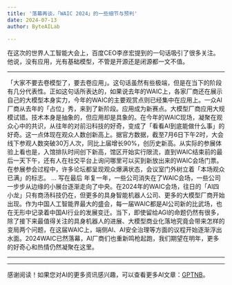 ```yaml
---
title: '落幕再谈，「WAIC 2024」的一些细节与预判'
date: 2024-07-13
author: ByteAILab

---
```


在这次的世界人工智能大会上，百度CEO李彦宏提到的一句话吸引了很多关注。他说，没有应用，光有基础模型，不管是开源还是闭源都一文不值。

---
「大家不要去卷模型了，要去卷应用」。这句话虽然有些极端，但是在当下的阶段有几分代表性。正如这句话所表达的，如果说去年的WAIC上，各家厂商还在展示自己的大模型本身实力，今年的WAIC的主要观赏点则已经集中在应用上。一众AI厂商从去年的「占位」秀，来到了新阶段。应用成为新赛点。大模型厂商应用大规模试错。技术本身是抽象的，但应用却是具象的。在今年的WAIC现场，凝聚在观众心中的共识，从往年的对前沿科技的好奇，变成了「看看AI到底能做什么事」的好奇。这一点体现在观众人数创新高上。据官方数据，截至7月6日下午2时，大会线下参观人数突破30万人次，同比上届增长90%，创历史新高。从实际的参展体验上看也是，入馆排队时间创下新高，馆区开始实行限流，直到WAIC结束前的最后一天下午，还有人在社交平台上询问哪里可以买到新放出来的WAIC会场门票。在参展参会过程中，许多论坛都呈现观众爆满状态，会议室门外树立着「本场观众已满」的标志。
...
写在最后
年复一年，一些公司消失在了WAIC会场，一些公司一步步从边缘的小展台逐渐走向了中央。在2024年的WAIC会场，往日的「AI四小龙」只有商汤科技仍在，但更多的具身智能机器人公司、更多的大模型厂商开始出现。作为中国人工智能界最大的盛会，每一届WAIC都是AI公司新的比武场，也在无形中记录着中国AI行业的发展变迁。当下，即使留给AGI的命题仍然有很多，除了接下来最值得关注的具身机器人的进展、大模型商业化落地究竟会带来怎样的变局两个问题，在这届WAIC上，端侧AI、AI安全治理等方面的议程开始逐渐浮出水面。2024WAIC已然落幕，AI厂商们也重新鸣枪起跑，我们期望在明年，更多的好奇心和热情仍然凝聚在这里。

---
---
感谢阅读！如果您对AI的更多资讯感兴趣，可以查看更多AI文章：[GPTNB](https://gptnb.com)。